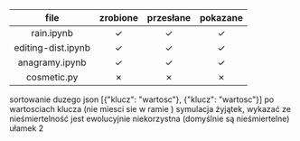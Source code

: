 <!--   &check;    &cross; -->


| file | zrobione | przesłane | pokazane |
| :---: | :---: | :---: | :---: |
| rain.ipynb | &check; | &check; | &check; |
| editing-dist.ipynb | &check; | &check; | &check; |
| anagramy.ipynb | &check; | &check; | &check; |
| cosmetic.py | &cross; | &cross; | &cross; |

sortowanie duzego json [{"klucz": "wartosc"}, {"klucz": "wartosc"}] po wartosciach klucza (nie miesci sie w ramie )
symulacja żyjątek, wykazać ze nieśmiertelność jest ewolucyjnie niekorzystna (domyślnie są nieśmiertelne)
ułamek 2